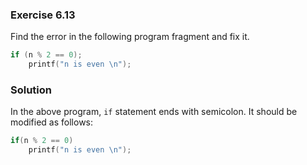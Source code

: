 ### Exercise 6.13

Find the error in the following program fragment and fix it.

```c
if (n % 2 == 0);
    printf("n is even \n");
```

### Solution
In the above program, `if` statement ends with semicolon. 
It should be modified as follows:
```c
if(n % 2 == 0)
    printf("n is even \n");
```

